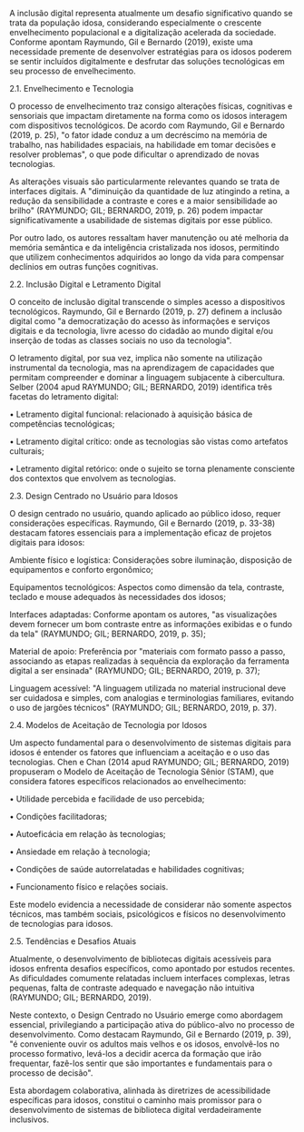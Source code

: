 A inclusão digital representa atualmente um desafio significativo quando se trata da população idosa, considerando especialmente o crescente envelhecimento populacional e a digitalização acelerada da sociedade. Conforme apontam Raymundo, Gil e Bernardo (2019), existe uma necessidade premente de desenvolver estratégias para os idosos poderem se sentir incluídos digitalmente e desfrutar das soluções tecnológicas em seu processo de envelhecimento. 

  

2.1. Envelhecimento e Tecnologia 

 

O processo de envelhecimento traz consigo alterações físicas, cognitivas e sensoriais que impactam diretamente na forma como os idosos interagem com dispositivos tecnológicos. De acordo com Raymundo, Gil e Bernardo (2019, p. 25), "o fator idade conduz a um decréscimo na memória de trabalho, nas habilidades espaciais, na habilidade em tomar decisões e resolver problemas", o que pode dificultar o aprendizado de novas tecnologias. 

As alterações visuais são particularmente relevantes quando se trata de interfaces digitais. A "diminuição da quantidade de luz atingindo a retina, a redução da sensibilidade a contraste e cores e a maior sensibilidade ao brilho" (RAYMUNDO; GIL; BERNARDO, 2019, p. 26) podem impactar significativamente a usabilidade de sistemas digitais por esse público. 

Por outro lado, os autores ressaltam haver manutenção ou até melhoria da memória semântica e da inteligência cristalizada nos idosos, permitindo que utilizem conhecimentos adquiridos ao longo da vida para compensar declínios em outras funções cognitivas. 

  

2.2. Inclusão Digital e Letramento Digital 

 

O conceito de inclusão digital transcende o simples acesso a dispositivos tecnológicos. Raymundo, Gil e Bernardo (2019, p. 27) definem a inclusão digital como "a democratização do acesso às informações e serviços digitais e da tecnologia, livre acesso do cidadão ao mundo digital e/ou inserção de todas as classes sociais no uso da tecnologia". 

O letramento digital, por sua vez, implica não somente na utilização instrumental da tecnologia, mas na aprendizagem de capacidades que permitam compreender e dominar a linguagem subjacente à cibercultura. Selber (2004 apud RAYMUNDO; GIL; BERNARDO, 2019) identifica três facetas do letramento digital: 

• Letramento digital funcional: relacionado à aquisição básica de competências tecnológicas;  

• Letramento digital crítico: onde as tecnologias são vistas como artefatos culturais;  

• Letramento digital retórico: onde o sujeito se torna plenamente consciente dos contextos que envolvem as tecnologias. 

 

  

2.3. Design Centrado no Usuário para Idosos 

O design centrado no usuário, quando aplicado ao público idoso, requer considerações específicas. Raymundo, Gil e Bernardo (2019, p. 33-38) destacam fatores essenciais para a implementação eficaz de projetos digitais para idosos: 

Ambiente físico e logística: Considerações sobre iluminação, disposição de equipamentos e conforto ergonômico; 

Equipamentos tecnológicos: Aspectos como dimensão da tela, contraste, teclado e mouse adequados às necessidades dos idosos;  

Interfaces adaptadas: Conforme apontam os autores, "as visualizações devem fornecer um bom contraste entre as informações exibidas e o fundo da tela" (RAYMUNDO; GIL; BERNARDO, 2019, p. 35);  

Material de apoio: Preferência por "materiais com formato passo a passo, associando as etapas realizadas à sequência da exploração da ferramenta digital a ser ensinada" (RAYMUNDO; GIL; BERNARDO, 2019, p. 37);  

Linguagem acessível: "A linguagem utilizada no material instrucional deve ser cuidadosa e simples, com analogias e terminologias familiares, evitando o uso de jargões técnicos" (RAYMUNDO; GIL; BERNARDO, 2019, p. 37). 

  

2.4. Modelos de Aceitação de Tecnologia por Idosos 

Um aspecto fundamental para o desenvolvimento de sistemas digitais para idosos é entender os fatores que influenciam a aceitação e o uso das tecnologias. Chen e Chan (2014 apud RAYMUNDO; GIL; BERNARDO, 2019) propuseram o Modelo de Aceitação de Tecnologia Sênior (STAM), que considera fatores específicos relacionados ao envelhecimento: 

• Utilidade percebida e facilidade de uso percebida;  

• Condições facilitadoras;  

• Autoeficácia em relação às tecnologias; 

• Ansiedade em relação à tecnologia;  

• Condições de saúde autorrelatadas e habilidades cognitivas;  

• Funcionamento físico e relações sociais. 

 

Este modelo evidencia a necessidade de considerar não somente aspectos técnicos, mas também sociais, psicológicos e físicos no desenvolvimento de tecnologias para idosos. 

  

2.5. Tendências e Desafios Atuais 

 

Atualmente, o desenvolvimento de bibliotecas digitais acessíveis para idosos enfrenta desafios específicos, como apontado por estudos recentes. As dificuldades comumente relatadas incluem interfaces complexas, letras pequenas, falta de contraste adequado e navegação não intuitiva (RAYMUNDO; GIL; BERNARDO, 2019). 

Neste contexto, o Design Centrado no Usuário emerge como abordagem essencial, privilegiando a participação ativa do público-alvo no processo de desenvolvimento. Como destacam Raymundo, Gil e Bernardo (2019, p. 39), "é conveniente ouvir os adultos mais velhos e os idosos, envolvê-los no processo formativo, levá-los a decidir acerca da formação que irão frequentar, fazê-los sentir que são importantes e fundamentais para o processo de decisão". 

Esta abordagem colaborativa, alinhada às diretrizes de acessibilidade específicas para idosos, constitui o caminho mais promissor para o desenvolvimento de sistemas de biblioteca digital verdadeiramente inclusivos. 

